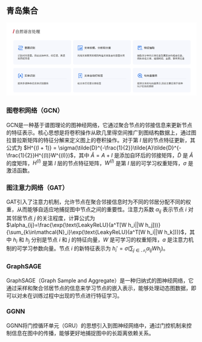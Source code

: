 ## 青岛集合
![xinye](./xinye.png "xinye")

### 图卷积网络（GCN）
GCN是一种基于谱图理论的图神经网络，它通过聚合节点的邻接信息来更新节点的特征表示。核心思想是将卷积操作从欧几里得空间推广到图结构数据上，通过图拉普拉斯矩阵的特征分解来定义图上的卷积操作。对于第 $l$ 层的节点特征更新，其公式为 $H^{(l + 1)} = \sigma(\tilde{D}^{-\frac{1}{2}}\tilde{A}\tilde{D}^{-\frac{1}{2}}H^{(l)}W^{(l)})$，其中 $\tilde{A}=A + I$ 是添加自环后的邻接矩阵，$\tilde{D}$ 是 $\tilde{A}$ 的度矩阵，$H^{(l)}$ 是第 $l$ 层的节点特征矩阵，$W^{(l)}$ 是第 $l$ 层的可学习权重矩阵，$\sigma$ 是激活函数。

### 图注意力网络（GAT）
GAT引入了注意力机制，允许节点在聚合邻接信息时为不同的邻居分配不同的权重，从而能够自适应地捕捉图中节点之间的重要性。注意力系数 $\alpha_{ij}$ 表示节点 $i$ 对其邻居节点 $j$ 的关注程度，计算公式为 $\alpha_{ij}=\frac{\exp(\text{LeakyReLU}(a^T[W h_i||W h_j]))}{\sum_{k\in\mathcal{N}_i}\exp(\text{LeakyReLU}(a^T[W h_i||W h_k]))}$，其中 $h_i$ 和 $h_j$ 分别是节点 $i$ 和 $j$ 的特征向量，$W$ 是可学习的权重矩阵，$a$ 是注意力机制的可学习参数向量。节点 $i$ 的新特征表示为 $h_i'=\sigma(\sum_{j\in\mathcal{N}_i}\alpha_{ij}W h_j)$。

### GraphSAGE
GraphSAGE（Graph Sample and Aggregate）是一种归纳式的图神经网络，它通过采样和聚合邻居节点的信息来学习节点的嵌入表示，能够处理动态图数据，即可以对未在训练过程中出现的节点进行特征学习。


### GGNN
GGNN将门控循环单元（GRU）的思想引入到图神经网络中，通过门控机制来控制信息在图中的传播，能够更好地捕捉图中的长距离依赖关系。
